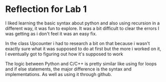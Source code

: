 # Reflection for Lab 1

I liked learning the basic syntax about python and also using recursion in a different way, it was fun to explore. It was a bit difficult to clear the errors I was getting as i don't feel it was an easy fix.

In the class Upcounter i had to research a bit on that because i wasn't exactly sure what it was supposed to do at first but the more i worked on it, I eventually got to figuring out how it's supposed to work

The logic between Python and C/C++ is pretty similar like using for loops and if else statements, the major difference is the syntax and implementations. As well as using it through github.

